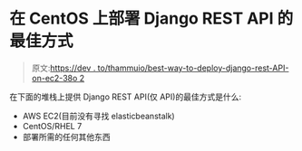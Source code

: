 # 在 CentOS 上部署 Django REST API 的最佳方式

> 原文:[https://dev . to/thammuio/best-way-to-deploy-django-rest-API-on-ec2-38o 2](https://dev.to/thammuio/best-way-to-deploy-django-rest-api-on-ec2-38o2)

在下面的堆栈上提供 Django REST API(仅 API)的最佳方式是什么:

*   AWS EC2(目前没有寻找 elasticbeanstalk)
*   CentOS/RHEL 7
*   部署所需的任何其他东西